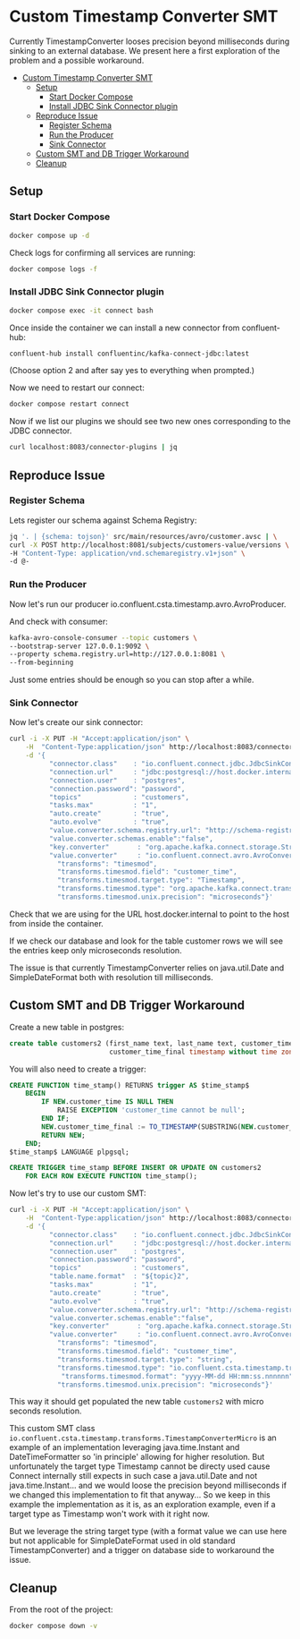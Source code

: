 # Custom Timestamp Converter SMT

Currently TimestampConverter looses precision beyond milliseconds during sinking to an external database. We present here a first exploration of the problem and a possible workaround.

- [Custom Timestamp Converter SMT](#custom-timestamp-converter-smt)
  - [Setup](#setup)
    - [Start Docker Compose](#start-docker-compose)
    - [Install JDBC Sink Connector plugin](#install-jdbc-sink-connector-plugin)
  - [Reproduce Issue](#reproduce-issue)
    - [Register Schema](#register-schema)
    - [Run the Producer](#run-the-producer)
    - [Sink Connector](#sink-connector)
  - [Custom SMT and DB Trigger Workaround](#custom-smt-and-db-trigger-workaround)
  - [Cleanup](#cleanup)

## Setup

### Start Docker Compose

```bash
docker compose up -d
```

Check logs for confirming all services are running:

```bash
docker compose logs -f
```

### Install JDBC Sink Connector plugin

```bash
docker compose exec -it connect bash
```

Once inside the container we can install a new connector from confluent-hub:

```bash
confluent-hub install confluentinc/kafka-connect-jdbc:latest
```

(Choose option 2 and after say yes to everything when prompted.)

Now we need to restart our connect:

```bash
docker compose restart connect
```

Now if we list our plugins we should see two new ones corresponding to the JDBC connector.

```bash
curl localhost:8083/connector-plugins | jq
```

## Reproduce Issue

### Register Schema

Lets register our schema against Schema Registry:

```bash
jq '. | {schema: tojson}' src/main/resources/avro/customer.avsc | \
curl -X POST http://localhost:8081/subjects/customers-value/versions \
-H "Content-Type: application/vnd.schemaregistry.v1+json" \
-d @-
```

### Run the Producer

Now let's run our producer io.confluent.csta.timestamp.avro.AvroProducer.

And check with consumer:

```bash
kafka-avro-console-consumer --topic customers \
--bootstrap-server 127.0.0.1:9092 \
--property schema.registry.url=http://127.0.0.1:8081 \
--from-beginning
```

Just some entries should be enough so you can stop after a while.


### Sink Connector

Now let's create our sink connector:

```bash
curl -i -X PUT -H "Accept:application/json" \
    -H  "Content-Type:application/json" http://localhost:8083/connectors/my-sink-postgres/config \
    -d '{
          "connector.class"    : "io.confluent.connect.jdbc.JdbcSinkConnector",
          "connection.url"     : "jdbc:postgresql://host.docker.internal:5432/postgres",
          "connection.user"    : "postgres",
          "connection.password": "password",
          "topics"             : "customers",
          "tasks.max"          : "1",
          "auto.create"        : "true",
          "auto.evolve"        : "true",
          "value.converter.schema.registry.url": "http://schema-registry:8081",
          "value.converter.schemas.enable":"false",
          "key.converter"       : "org.apache.kafka.connect.storage.StringConverter",
          "value.converter"     : "io.confluent.connect.avro.AvroConverter",
            "transforms": "timesmod",
            "transforms.timesmod.field": "customer_time",
            "transforms.timesmod.target.type": "Timestamp",
            "transforms.timesmod.type": "org.apache.kafka.connect.transforms.TimestampConverter$Value",
            "transforms.timesmod.unix.precision": "microseconds"}'
```

Check that we are using for the URL host.docker.internal to point to the host from inside the container.

If we check our database and look for the table customer rows we will see the entries keep only microseconds resolution.

The issue is that currently TimestampConverter relies on java.util.Date and SimpleDateFormat both with resolution till milliseconds.

## Custom SMT and DB Trigger Workaround 

Create a new table in postgres:

```sql
create table customers2 (first_name text, last_name text, customer_time text,
						 customer_time_final timestamp without time zone);
```

You will also need to create a trigger:

```sql
CREATE FUNCTION time_stamp() RETURNS trigger AS $time_stamp$
    BEGIN
        IF NEW.customer_time IS NULL THEN
            RAISE EXCEPTION 'customer_time cannot be null';
        END IF;
        NEW.customer_time_final := TO_TIMESTAMP(SUBSTRING(NEW.customer_time,1,26),'yyyy-MM-dd HH:MI:SS.US');
        RETURN NEW;
    END;
$time_stamp$ LANGUAGE plpgsql;

CREATE TRIGGER time_stamp BEFORE INSERT OR UPDATE ON customers2
    FOR EACH ROW EXECUTE FUNCTION time_stamp();
```

Now let's try to use our custom SMT:

```bash
curl -i -X PUT -H "Accept:application/json" \
    -H  "Content-Type:application/json" http://localhost:8083/connectors/my-sink-postgres2/config \
    -d '{
          "connector.class"    : "io.confluent.connect.jdbc.JdbcSinkConnector",
          "connection.url"     : "jdbc:postgresql://host.docker.internal:5432/postgres",
          "connection.user"    : "postgres",
          "connection.password": "password",
          "topics"             : "customers",
          "table.name.format"  : "${topic}2",
          "tasks.max"          : "1",
          "auto.create"        : "true",
          "auto.evolve"        : "true",
          "value.converter.schema.registry.url": "http://schema-registry:8081",
          "value.converter.schemas.enable":"false",
          "key.converter"       : "org.apache.kafka.connect.storage.StringConverter",
          "value.converter"     : "io.confluent.connect.avro.AvroConverter",
            "transforms": "timesmod",
            "transforms.timesmod.field": "customer_time",
            "transforms.timesmod.target.type": "string",
            "transforms.timesmod.type": "io.confluent.csta.timestamp.transforms.TimestampConverterMicro$Value",
             "transforms.timesmod.format": "yyyy-MM-dd HH:mm:ss.nnnnnn",
            "transforms.timesmod.unix.precision": "microseconds"}'
```

This way it should get populated the new table `customers2` with micro seconds resolution.

This custom SMT class `io.confluent.csta.timestamp.transforms.TimestampConverterMicro` is an example of an implementation leveraging java.time.Instant and DateTimeFormatter so 'in principle' allowing for higher resolution. But unfortunately the target type Timestamp cannot be directy used cause Connect internally still expects in such case a java.util.Date and not java.time.Instant... and we would loose the precision beyond milliseconds if we changed this implementation to fit that anyway... So we keep in this example the implementation as it is, as an exploration example, even if a target type as Timestamp won't work with it right now.

 But we leverage the string target type (with a format value we can use here but not applicable for SimpleDateFormat used in old standard TimestampConverter) and a trigger on database side to workaround the issue.

## Cleanup

From the root of the project:

```bash
docker compose down -v
```
